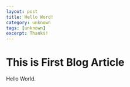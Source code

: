```yaml
---
layout: post
title: Hello Word!
category: unknown
tags: [unknown]
excerpt: Thanks!
---
```


# This is First Blog Article

Hello World.
